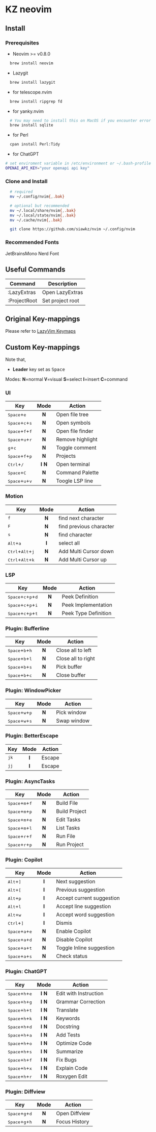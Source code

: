 # KZ neovim

## Install

### Prerequisites

- Neovim >= v0.8.0

```sh
  brew install neovim
```

- Lazygit

```sh
  brew install lazygit
```

- for telescope.nvim

```sh
  brew install ripgrep fd
```

- for yanky.nvim

```sh
  # You may need to install this on MacOS if you encounter error
  brew install sqlite
```

- for Perl

```sh
  cpan install Perl:Tidy
```

- for ChatGPT

```sh
# set enviroment variable in /etc/environment or ~/.bash-profile
OPENAI_API_KEY="your openapi api key"
```

### Clone and Install

```sh
  # required
  mv ~/.config/nvim{,.bak}

  # optional but recommended
  mv ~/.local/share/nvim{,.bak}
  mv ~/.local/state/nvim{,.bak}
  mv ~/.cache/nvim{,.bak}

  git clone https://github.com/siawkz/nvim ~/.config/nvim
```

### Recommended Fonts

JetBrainsMono Nerd Font

## Useful Commands

| Command      | Description      |
| ------------ | ---------------- |
| :LazyExtras  | Open LazyExtras  |
| :ProjectRoot | Set project root |

## Original Key-mappings

Please refer to [LazyVim Keymaps](https://www.lazyvim.org/keymaps)

## Custom Key-mappings

Note that,

- **Leader** key set as <kbd>Space</kbd>

Modes: 𝐍=normal 𝐕=visual 𝐒=select 𝐈=insert 𝐂=command

### UI

| Key                                        | Mode | Action           |
| ------------------------------------------ | :--: | ---------------- |
| <kbd>Space</kbd>+<kbd>e</kbd>              |  𝐍   | Open file tree   |
| <kbd>Space</kbd>+<kbd>c</kbd>+<kbd>s</kbd> |  𝐍   | Open symbols     |
| <kbd>Space</kbd>+<kbd>f</kbd>+<kbd>f</kbd> |  𝐍   | Open file finder |
| <kbd>Space</kbd>+<kbd>u</kbd>+<kbd>r</kbd> |  𝐍   | Remove highlight |
| <kbd>g</kbd>+<kbd>c</kbd>                  |  𝐍   | Toggle comment   |
| <kbd>Space</kbd>+<kbd>f</kbd>+<kbd>p</kbd> |  𝐍   | Projects         |
| <kbd>Ctrl</kbd>+<kbd>/</kbd>               | 𝐈 𝐍  | Open terminal    |
| <kbd>Space</kbd>+<kbd>C</kbd>              |  𝐍   | Command Palette  |
| <kbd>Space</kbd>+<kbd>u</kbd>+<kbd>v</kbd> |  𝐍   | Toogle LSP line  |

### Motion

| Key                                         | Mode | Action                  |
| ------------------------------------------- | :--: | ----------------------- |
| <kbd>f</kbd>                                |  𝐍   | find next character     |
| <kbd>F</kbd>                                |  𝐍   | find previous character |
| <kbd>s</kbd>                                |  𝐍   | find character          |
| <kbd>Alt</kbd>+<kbd>a</kbd>                 |  𝐈   | select all              |
| <kbd>Ctrl</kbd>+<kbd>Alt</kbd>+<kbd>j</kbd> |  𝐍   | Add Multi Cursor down   |
| <kbd>Ctrl</kbd>+<kbd>Alt</kbd>+<kbd>k</kbd> |  𝐍   | Add Multi Cursor up     |

### LSP

| Key                                                     | Mode | Action               |
| ------------------------------------------------------- | :--: | -------------------- |
| <kbd>Space</kbd>+<kbd>c</kbd>+<kbd>p</kbd>+<kbd>d</kbd> |  𝐍   | Peek Definition      |
| <kbd>Space</kbd>+<kbd>c</kbd>+<kbd>p</kbd>+<kbd>i</kbd> |  𝐍   | Peek Implementation  |
| <kbd>Space</kbd>+<kbd>c</kbd>+<kbd>p</kbd>+<kbd>t</kbd> |  𝐍   | Peek Type Definition |

### Plugin: Bufferline

| Key                                        | Mode | Action             |
| ------------------------------------------ | :--: | ------------------ |
| <kbd>Space</kbd>+<kbd>b</kbd>+<kbd>h</kbd> |  𝐍   | Close all to left  |
| <kbd>Space</kbd>+<kbd>b</kbd>+<kbd>l</kbd> |  𝐍   | Close all to right |
| <kbd>Space</kbd>+<kbd>b</kbd>+<kbd>s</kbd> |  𝐍   | Pick buffer        |
| <kbd>Space</kbd>+<kbd>b</kbd>+<kbd>c</kbd> |  𝐍   | Close buffer       |

### Plugin: WindowPicker

| Key                                        | Mode | Action      |
| ------------------------------------------ | :--: | ----------- |
| <kbd>Space</kbd>+<kbd>w</kbd>+<kbd>p</kbd> |  𝐍   | Pick window |
| <kbd>Space</kbd>+<kbd>w</kbd>+<kbd>s</kbd> |  𝐍   | Swap window |

### Plugin: BetterEscape

| Key           | Mode | Action |
| ------------- | :--: | ------ |
| <kbd>jk</kbd> |  𝐈   | Escape |
| <kbd>jj</kbd> |  𝐈   | Escape |

### Plugin: AsyncTasks

| Key                                        | Mode | Action        |
| ------------------------------------------ | :--: | ------------- |
| <kbd>Space</kbd>+<kbd>m</kbd>+<kbd>f</kbd> |  𝐍   | Build File    |
| <kbd>Space</kbd>+<kbd>m</kbd>+<kbd>p</kbd> |  𝐍   | Build Project |
| <kbd>Space</kbd>+<kbd>m</kbd>+<kbd>e</kbd> |  𝐍   | Edit Tasks    |
| <kbd>Space</kbd>+<kbd>m</kbd>+<kbd>l</kbd> |  𝐍   | List Tasks    |
| <kbd>Space</kbd>+<kbd>r</kbd>+<kbd>f</kbd> |  𝐍   | Run File      |
| <kbd>Space</kbd>+<kbd>r</kbd>+<kbd>p</kbd> |  𝐍   | Run Project   |

### Plugin: Copilot

| Key                                        | Mode | Action                    |
| ------------------------------------------ | :--: | ------------------------- |
| <kbd>Alt</kbd>+<kbd>]</kbd>                |  𝐈   | Next suggestion           |
| <kbd>Alt</kbd>+<kbd>[</kbd>                |  𝐈   | Previous suggestion       |
| <kbd>Alt</kbd>+<kbd>p</kbd>                |  𝐈   | Accept current suggestion |
| <kbd>Alt</kbd>+<kbd>l</kbd>                |  𝐈   | Accept line suggestion    |
| <kbd>Alt</kbd>+<kbd>w</kbd>                |  𝐈   | Accept word suggestion    |
| <kbd>Ctrl</kbd>+<kbd>]</kbd>               |  𝐈   | Dismis                    |
| <kbd>Space</kbd>+<kbd>a</kbd>+<kbd>e</kbd> |  𝐍   | Enable Copilot            |
| <kbd>Space</kbd>+<kbd>a</kbd>+<kbd>d</kbd> |  𝐍   | Disable Copilot           |
| <kbd>Space</kbd>+<kbd>a</kbd>+<kbd>t</kbd> |  𝐍   | Toggle Inline suggestion  |
| <kbd>Space</kbd>+<kbd>a</kbd>+<kbd>s</kbd> |  𝐍   | Check status              |

### Plugin: ChatGPT

| Key                                        | Mode | Action                |
| ------------------------------------------ | :--: | --------------------- |
| <kbd>Space</kbd>+<kbd>h</kbd>+<kbd>e</kbd> | 𝐈 𝐍  | Edit with Instruction |
| <kbd>Space</kbd>+<kbd>h</kbd>+<kbd>g</kbd> | 𝐈 𝐍  | Grammar Correction    |
| <kbd>Space</kbd>+<kbd>h</kbd>+<kbd>t</kbd> | 𝐈 𝐍  | Translate             |
| <kbd>Space</kbd>+<kbd>h</kbd>+<kbd>k</kbd> | 𝐈 𝐍  | Keywords              |
| <kbd>Space</kbd>+<kbd>h</kbd>+<kbd>d</kbd> | 𝐈 𝐍  | Docstring             |
| <kbd>Space</kbd>+<kbd>h</kbd>+<kbd>a</kbd> | 𝐈 𝐍  | Add Tests             |
| <kbd>Space</kbd>+<kbd>h</kbd>+<kbd>o</kbd> | 𝐈 𝐍  | Optimize Code         |
| <kbd>Space</kbd>+<kbd>h</kbd>+<kbd>s</kbd> | 𝐈 𝐍  | Summarize             |
| <kbd>Space</kbd>+<kbd>h</kbd>+<kbd>f</kbd> | 𝐈 𝐍  | Fix Bugs              |
| <kbd>Space</kbd>+<kbd>h</kbd>+<kbd>x</kbd> | 𝐈 𝐍  | Explain Code          |
| <kbd>Space</kbd>+<kbd>h</kbd>+<kbd>r</kbd> | 𝐈 𝐍  | Roxygen Edit          |

### Plugin: Diffview

| Key                                        | Mode | Action        |
| ------------------------------------------ | :--: | ------------- |
| <kbd>Space</kbd>+<kbd>g</kbd>+<kbd>d</kbd> |  𝐍   | Open Diffview |
| <kbd>Space</kbd>+<kbd>g</kbd>+<kbd>h</kbd> |  𝐍   | Focus History |
